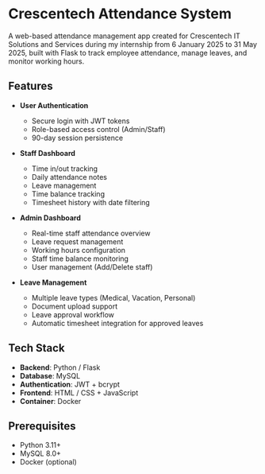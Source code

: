 # Crescentech Attendance System

A web-based attendance management app created for Crescentech IT Solutions and Services during my internship from 6 January 2025 to 31 May 2025, built with Flask to track employee attendance, manage leaves, and monitor working hours.

## Features

- **User Authentication**
  - Secure login with JWT tokens
  - Role-based access control (Admin/Staff)
  - 90-day session persistence

- **Staff Dashboard**
  - Time in/out tracking
  - Daily attendance notes
  - Leave management
  - Time balance tracking
  - Timesheet history with date filtering

- **Admin Dashboard**
  - Real-time staff attendance overview
  - Leave request management
  - Working hours configuration
  - Staff time balance monitoring
  - User management (Add/Delete staff)

- **Leave Management**
  - Multiple leave types (Medical, Vacation, Personal)
  - Document upload support
  - Leave approval workflow
  - Automatic timesheet integration for approved leaves

## Tech Stack

- **Backend**: Python / Flask  
- **Database**: MySQL  
- **Authentication**: JWT + bcrypt  
- **Frontend**: HTML / CSS + JavaScript  
- **Container**: Docker  

## Prerequisites

- Python 3.11+
- MySQL 8.0+
- Docker (optional)

